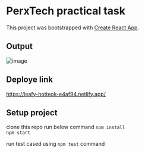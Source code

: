 # PerxTech practical task

This project was bootstrapped with [Create React App](https://github.com/facebook/create-react-app).

## Output

![image](https://user-images.githubusercontent.com/35954780/161068029-f23075ef-c98b-43ca-a9a6-a185a42b008c.png)

## Deploye link
https://leafy-hotteok-e4af94.netlify.app/

## Setup project 
clone this repo run below command 
 `npm install`  
 `npm start`
 
run test cased using `npm test` command
